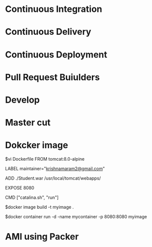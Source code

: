 

Continuous Integration
=====================








Continuous Delivery
======================









Continuous Deployment
==========================





Pull Request Buiulders
==========================



Develop 
===============


Master cut
===================




Dokcker image
=====================
$vi Dockerfile
FROM tomcat:8.0-alpine

LABEL maintainer="krishnamaram2@gmail.com"

ADD ./Student.war /usr/local/tomcat/webapps/

EXPOSE 8080

CMD ["catalina.sh", "run"]

$docker image build -t myimage .

$docker container  run -d -name mycontainer  -p 8080:8080 myimage


AMI using Packer
==================
